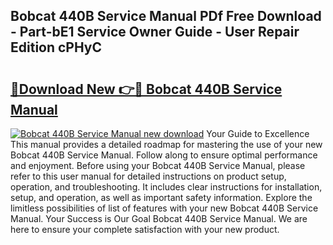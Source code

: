 ## Bobcat 440B Service Manual PDf Free Download - Part-bE1 Service Owner Guide - User Repair Edition cPHyC

# <h2><a href="http://bc26527.oget.top/?id=Bobcat+440B+Service+Manual">🔗Download New 👉🔴 Bobcat 440B Service Manual</a></h2>

[![Bobcat 440B Service Manual new download](https://i.imgur.com/5g1atiW.png)](http://bc26527.oget.top/?id=Bobcat+440B+Service+Manual)
Your Guide to Excellence This manual provides a detailed roadmap for mastering the use of your new Bobcat 440B Service Manual. Follow along to ensure optimal performance and enjoyment. Before using your Bobcat 440B Service Manual, please refer to this user manual for detailed instructions on product setup, operation, and troubleshooting. It includes clear instructions for installation, setup, and operation, as well as important safety information. Explore the limitless possibilities of list of features with your new Bobcat 440B Service Manual. Your Success is Our Goal Bobcat 440B Service Manual. We are here to ensure your complete satisfaction with your new product.
